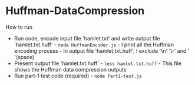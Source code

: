 # Huffman-DataCompression
How to run
- Run code, encode input file 'hamlet.txt' and write output file 'hamlet.txt.huff'
      - ```node HuffmanEncoder.js```
      - I print all the Huffman encoding process
      - In output file 'hamlet.txt.huff', I exclude '\n' '\r' and ' '(space)
- Present output file 'hamlet.txt.huff'
      - ```less hamlet.txt.huff```
      - This file shows the Huffman data compression outputs
- Run part-1 test code (required)
      - ```node Part1-test.js```

